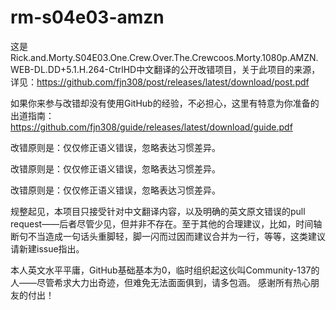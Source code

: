 # rm-s04e03-amzn

这是Rick.and.Morty.S04E03.One.Crew.Over.The.Crewcoos.Morty.1080p.AMZN.WEB-DL.DD+5.1.H.264-CtrlHD中文翻译的公开改错项目，关于此项目的来源，详见：https://github.com/fjn308/post/releases/latest/download/post.pdf

如果你来参与改错却没有使用GitHub的经验，不必担心，这里有特意为你准备的出道指南：https://github.com/fjn308/guide/releases/latest/download/guide.pdf

改错原则是：仅仅修正语义错误，忽略表达习惯差异。

改错原则是：仅仅修正语义错误，忽略表达习惯差异。

改错原则是：仅仅修正语义错误，忽略表达习惯差异。

规整起见，本项目只接受针对中文翻译内容，以及明确的英文原文错误的pull request——后者尽管少见，但并非不存在。至于其他的合理建议，比如，时间轴断句不当造成一句话头重脚轻，脚一闪而过因而建议合并为一行，等等，这类建议请新建issue指出。

本人英文水平平庸，GitHub基础基本为0，临时组织起这伙叫Community-137的人——尽管希求大力出奇迹，但难免无法面面俱到，请多包涵。
感谢所有热心朋友的付出！
